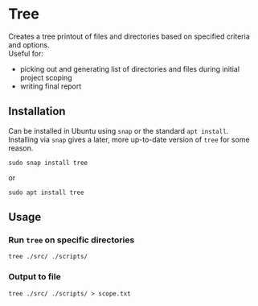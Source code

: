 # Tree

Creates a tree printout of files and directories based on specified criteria and options.  
Useful for:  
- picking out and generating list of directories and files during initial project scoping  
- writing final report  

## Installation
Can be installed in Ubuntu using `snap` or the standard `apt install`.  
Installing via `snap` gives a later, more up-to-date version of `tree` for some reason.  
```
sudo snap install tree
```
or
```
sudo apt install tree
```

## Usage
### Run `tree` on specific directories
```
tree ./src/ ./scripts/
```

### Output to file
```
tree ./src/ ./scripts/ > scope.txt
```